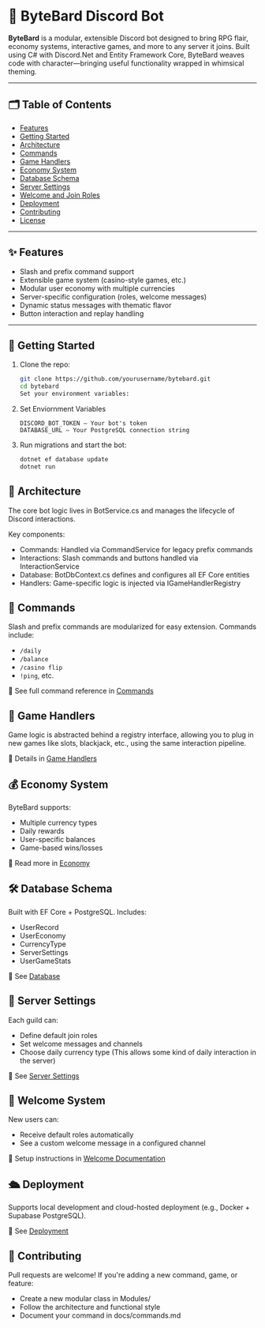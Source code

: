 # 🎵 ByteBard Discord Bot

**ByteBard** is a modular, extensible Discord bot designed to bring RPG flair, economy systems, interactive games, and more to any server it joins. Built using C# with Discord.Net and Entity Framework Core, ByteBard weaves code with character—bringing useful functionality wrapped in whimsical theming.

---

## 🗂️ Table of Contents

- [Features](#features)
- [Getting Started](#getting-started)
- [Architecture](#architecture)
- [Commands](docs/commands.md)
- [Game Handlers](docs/game-handlers.md)
- [Economy System](docs/economy.md)
- [Database Schema](docs/database.md)
- [Server Settings](docs/server-settings.md)
- [Welcome and Join Roles](docs/welcome.md)
- [Deployment](docs/deployment.md)
- [Contributing](#contributing)
- [License](#license)

---

## ✨ Features

- Slash and prefix command support
- Extensible game system (casino-style games, etc.)
- Modular user economy with multiple currencies
- Server-specific configuration (roles, welcome messages)
- Dynamic status messages with thematic flavor
- Button interaction and replay handling

---

## 🚀 Getting Started

1. Clone the repo:
   ```bash
   git clone https://github.com/yourusername/bytebard.git
   cd bytebard
   Set your environment variables:
   ```

2. Set Enviornment Variables
    ```env
    DISCORD_BOT_TOKEN – Your bot's token
    DATABASE_URL – Your PostgreSQL connection string
    ```

3. Run migrations and start the bot:
    ```bash
    dotnet ef database update
    dotnet run
    ```

## 🧠 Architecture
The core bot logic lives in BotService.cs and manages the lifecycle of Discord interactions.

Key components:
- Commands: Handled via CommandService for legacy prefix commands
- Interactions: Slash commands and buttons handled via InteractionService
- Database: BotDbContext.cs defines and configures all EF Core entities
- Handlers: Game-specific logic is injected via IGameHandlerRegistry


## 🤖 Commands
Slash and prefix commands are modularized for easy extension. Commands include:
- `/daily`
- `/balance`
- `/casino flip`
- `!ping`, etc.

📄 See full command reference in [Commands]('./Docs/Commands.md)

## 🎰 Game Handlers
Game logic is abstracted behind a registry interface, allowing you to plug in new games like slots, blackjack, etc., using the same interaction pipeline.

📄 Details in [Game Handlers](docs/game-handlers.md)

## 💰 Economy System
ByteBard supports:
- Multiple currency types
- Daily rewards
- User-specific balances
- Game-based wins/losses

📄 Read more in [Economy](docs/economy.md)

## 🛠️ Database Schema
Built with EF Core + PostgreSQL. Includes:
- UserRecord
- UserEconomy
- CurrencyType
- ServerSettings
- UserGameStats

📄 See [Database](docs/database.md)

## 🏰 Server Settings
Each guild can:
- Define default join roles
- Set welcome messages and channels
- Choose daily currency type (This allows some kind of daily interaction in the server)

📄 See [Server Settings](docs/server-settings.md)

## 🎉 Welcome System
New users can:
- Receive default roles automatically
- See a custom welcome message in a configured channel

📄 Setup instructions in [Welcome Documentation](./Docs/WelcomeDocumentation.md)

## 🛳️ Deployment
Supports local development and cloud-hosted deployment (e.g., Docker + Supabase PostgreSQL).

📄 See [Deployment](docs/deployment.md)

## 🤝 Contributing
Pull requests are welcome! If you're adding a new command, game, or feature:
- Create a new modular class in Modules/
- Follow the architecture and functional style
- Document your command in docs/commands.md
